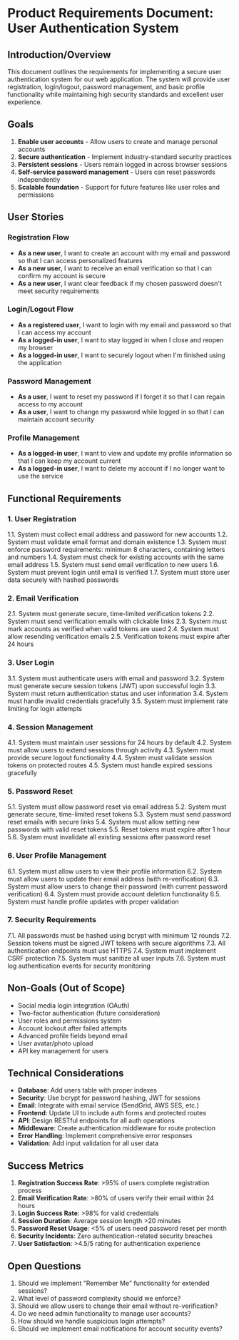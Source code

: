 # Product Requirements Document: User Authentication System

## Introduction/Overview
This document outlines the requirements for implementing a secure user authentication system for our web application. The system will provide user registration, login/logout, password management, and basic profile functionality while maintaining high security standards and excellent user experience.

## Goals
1. **Enable user accounts** - Allow users to create and manage personal accounts
2. **Secure authentication** - Implement industry-standard security practices
3. **Persistent sessions** - Users remain logged in across browser sessions
4. **Self-service password management** - Users can reset passwords independently
5. **Scalable foundation** - Support for future features like user roles and permissions

## User Stories

### Registration Flow
- **As a new user**, I want to create an account with my email and password so that I can access personalized features
- **As a new user**, I want to receive an email verification so that I can confirm my account is secure
- **As a new user**, I want clear feedback if my chosen password doesn't meet security requirements

### Login/Logout Flow
- **As a registered user**, I want to login with my email and password so that I can access my account
- **As a logged-in user**, I want to stay logged in when I close and reopen my browser
- **As a logged-in user**, I want to securely logout when I'm finished using the application

### Password Management
- **As a user**, I want to reset my password if I forget it so that I can regain access to my account
- **As a user**, I want to change my password while logged in so that I can maintain account security

### Profile Management
- **As a logged-in user**, I want to view and update my profile information so that I can keep my account current
- **As a logged-in user**, I want to delete my account if I no longer want to use the service

## Functional Requirements

### 1. User Registration
1.1. System must collect email address and password for new accounts
1.2. System must validate email format and domain existence
1.3. System must enforce password requirements: minimum 8 characters, containing letters and numbers
1.4. System must check for existing accounts with the same email address
1.5. System must send email verification to new users
1.6. System must prevent login until email is verified
1.7. System must store user data securely with hashed passwords

### 2. Email Verification
2.1. System must generate secure, time-limited verification tokens
2.2. System must send verification emails with clickable links
2.3. System must mark accounts as verified when valid tokens are used
2.4. System must allow resending verification emails
2.5. Verification tokens must expire after 24 hours

### 3. User Login
3.1. System must authenticate users with email and password
3.2. System must generate secure session tokens (JWT) upon successful login
3.3. System must return authentication status and user information
3.4. System must handle invalid credentials gracefully
3.5. System must implement rate limiting for login attempts

### 4. Session Management
4.1. System must maintain user sessions for 24 hours by default
4.2. System must allow users to extend sessions through activity
4.3. System must provide secure logout functionality
4.4. System must validate session tokens on protected routes
4.5. System must handle expired sessions gracefully

### 5. Password Reset
5.1. System must allow password reset via email address
5.2. System must generate secure, time-limited reset tokens
5.3. System must send password reset emails with secure links
5.4. System must allow setting new passwords with valid reset tokens
5.5. Reset tokens must expire after 1 hour
5.6. System must invalidate all existing sessions after password reset

### 6. User Profile Management
6.1. System must allow users to view their profile information
6.2. System must allow users to update their email address (with re-verification)
6.3. System must allow users to change their password (with current password verification)
6.4. System must provide account deletion functionality
6.5. System must handle profile updates with proper validation

### 7. Security Requirements
7.1. All passwords must be hashed using bcrypt with minimum 12 rounds
7.2. Session tokens must be signed JWT tokens with secure algorithms
7.3. All authentication endpoints must use HTTPS
7.4. System must implement CSRF protection
7.5. System must sanitize all user inputs
7.6. System must log authentication events for security monitoring

## Non-Goals (Out of Scope)
- Social media login integration (OAuth)
- Two-factor authentication (future consideration)
- User roles and permissions system
- Account lockout after failed attempts
- Advanced profile fields beyond email
- User avatar/photo upload
- API key management for users

## Technical Considerations
- **Database**: Add users table with proper indexes
- **Security**: Use bcrypt for password hashing, JWT for sessions
- **Email**: Integrate with email service (SendGrid, AWS SES, etc.)
- **Frontend**: Update UI to include auth forms and protected routes
- **API**: Design RESTful endpoints for all auth operations
- **Middleware**: Create authentication middleware for route protection
- **Error Handling**: Implement comprehensive error responses
- **Validation**: Add input validation for all user data

## Success Metrics
1. **Registration Success Rate**: >95% of users complete registration process
2. **Email Verification Rate**: >80% of users verify their email within 24 hours
3. **Login Success Rate**: >98% for valid credentials
4. **Session Duration**: Average session length >20 minutes
5. **Password Reset Usage**: <5% of users need password reset per month
6. **Security Incidents**: Zero authentication-related security breaches
7. **User Satisfaction**: >4.5/5 rating for authentication experience

## Open Questions
1. Should we implement "Remember Me" functionality for extended sessions?
2. What level of password complexity should we enforce?
3. Should we allow users to change their email without re-verification?
4. Do we need admin functionality to manage user accounts?
5. How should we handle suspicious login attempts?
6. Should we implement email notifications for account security events?